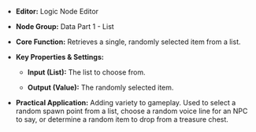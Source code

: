 - **Editor:** Logic Node Editor
    
- **Node Group:** Data Part 1 - List
    
- **Core Function:** Retrieves a single, randomly selected item from a list.
    
- **Key Properties & Settings:**
    
    - **Input (List):** The list to choose from.
        
    - **Output (Value):** The randomly selected item.
        
- **Practical Application:** Adding variety to gameplay. Used to select a random spawn point from a list, choose a random voice line for an NPC to say, or determine a random item to drop from a treasure chest.